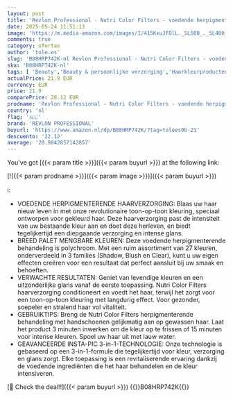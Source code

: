 ```yaml
---
layout: post
title: 'Revlon Professional - Nutri Color Filters - voedende herpigmenterende verzorging - beschermende en kleurverlevendigende haarverzorging - voedende haarverzorging - voor thuisgebruik'
date: 2025-05-24 11:51:13
image: 'https://m.media-amazon.com/images/I/415KxuJFOlL._SL500_._SL400_.jpg'
comments: true
category: ofertas
author: 'tole.es'
slug: 'B08HRP742K-nl Revlon Professional - Nutri Color Filters - voedende...'
sku: 'B08HRP742K-nl'
tags: [ 'Beauty','Beauty & persoonlijke verzorging','Haarkleurproducten','Haarverzorging','Permanente haarkleuring','revlon professional','🇳🇱', ]
actualPrice: 21.9 EUR
currency: EUR
price: 21.9
comparePrice: 28.12 EUR
prodname: 'Revlon Professional - Nutri Color Filters - voedende herpigmenterende verzorging - beschermende en kleurverlevendigende haarverzorging - voedende haarverzorging - voor thuisgebruik'
country: 'nl'
flag: '🇳🇱'
brand: 'REVLON PROFESSIONAL'
buyurl: 'https://www.amazon.nl/dp/B08HRP742K/?tag=tolees0b-21'
descuento: '22.12'
average: '20.9842857142857'
---
```


You've got [{{< param title >}}]({{< param buyurl >}}) at the following link:

[![{{< param prodname >}}]({{< param image >}})]({{< param buyurl >}})

ℹ️:

- VOEDENDE HERPIGMENTERENDE HAARVERZORGING: Blaas uw haar nieuw leven in met onze revolutionaire toon-op-toon kleuring, speciaal ontworpen voor gekleurd haar. Deze haarverzorging past de intensiteit van uw bestaande kleur aan en doet deze herleven, en biedt tegelijkertijd een diepgaande verzorging en intense glans.
- BREED PALET MENGBARE KLEUREN: Deze voedende herpigmenterende behandeling is polychroom. Met een ruim assortiment van 27 kleuren, onderverdeeld in 3 families (Shadow, Blush en Clear), kunt u uw eigen effecten creëren voor een resultaat dat perfect aansluit bij uw smaak en behoeften.
- VERWACHTE RESULTATEN: Geniet van levendige kleuren en een uitzonderlijke glans vanaf de eerste toepassing. Nutri Color Filters haarverzorging conditioneert en voedt het haar, terwijl het zorgt voor een toon-op-toon kleuring met langdurig effect. Voor gezonder, soepeler en stralend haar vol vitaliteit.
- GEBRUIKTIPS: Breng de Nutri Color Filters herpigmenterende behandeling met handschoenen gelijkmatig aan op gewassen haar. Laat het product 3 minuten inwerken om de kleur op te frissen of 15 minuten voor intense kleuren. Spoel uw haar uit met lauw water.
- GEAVANCEERDE INSTA-PIC 3-in-1-TECHNOLOGIE: Onze technologie is gebaseerd op een 3-in-1-formule die tegelijkertijd voor kleur, verzorging en glans zorgt. Elke toepassing is een revitaliserende ervaring dankzij de voedende ingrediënten die het haar behandelen en de kleur intensiveren.

[🛒 Check the deal!!]({{< param buyurl >}})
{{<world>}}B08HRP742K{{</world>}}
